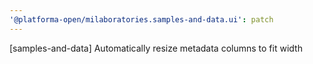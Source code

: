 ```yaml
---
'@platforma-open/milaboratories.samples-and-data.ui': patch
---
```


[samples-and-data] Automatically resize metadata columns to fit width

